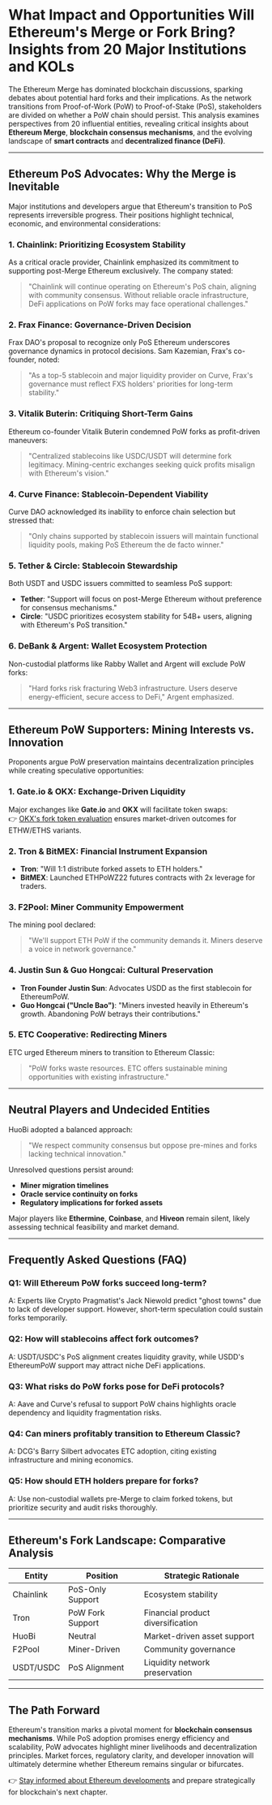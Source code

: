 # What Impact and Opportunities Will Ethereum's Merge or Fork Bring? Insights from 20 Major Institutions and KOLs

The Ethereum Merge has dominated blockchain discussions, sparking debates about potential hard forks and their implications. As the network transitions from Proof-of-Work (PoW) to Proof-of-Stake (PoS), stakeholders are divided on whether a PoW chain should persist. This analysis examines perspectives from 20 influential entities, revealing critical insights about **Ethereum Merge**, **blockchain consensus mechanisms**, and the evolving landscape of **smart contracts** and **decentralized finance (DeFi)**.

---

## Ethereum PoS Advocates: Why the Merge is Inevitable

Major institutions and developers argue that Ethereum's transition to PoS represents irreversible progress. Their positions highlight technical, economic, and environmental considerations:

### 1. Chainlink: Prioritizing Ecosystem Stability  
As a critical oracle provider, Chainlink emphasized its commitment to supporting post-Merge Ethereum exclusively. The company stated:  
> "Chainlink will continue operating on Ethereum's PoS chain, aligning with community consensus. Without reliable oracle infrastructure, DeFi applications on PoW forks may face operational challenges."

### 2. Frax Finance: Governance-Driven Decision  
Frax DAO's proposal to recognize only PoS Ethereum underscores governance dynamics in protocol decisions. Sam Kazemian, Frax's co-founder, noted:  
> "As a top-5 stablecoin and major liquidity provider on Curve, Frax's governance must reflect FXS holders' priorities for long-term stability."

### 3. Vitalik Buterin: Critiquing Short-Term Gains  
Ethereum co-founder Vitalik Buterin condemned PoW forks as profit-driven maneuvers:  
> "Centralized stablecoins like USDC/USDT will determine fork legitimacy. Mining-centric exchanges seeking quick profits misalign with Ethereum's vision."

### 4. Curve Finance: Stablecoin-Dependent Viability  
Curve DAO acknowledged its inability to enforce chain selection but stressed that:  
> "Only chains supported by stablecoin issuers will maintain functional liquidity pools, making PoS Ethereum the de facto winner."

### 5. Tether & Circle: Stablecoin Stewardship  
Both USDT and USDC issuers committed to seamless PoS support:  
- **Tether**: "Support will focus on post-Merge Ethereum without preference for consensus mechanisms."  
- **Circle**: "USDC prioritizes ecosystem stability for 54B+ users, aligning with Ethereum's PoS transition."

### 6. DeBank & Argent: Wallet Ecosystem Protection  
Non-custodial platforms like Rabby Wallet and Argent will exclude PoW forks:  
> "Hard forks risk fracturing Web3 infrastructure. Users deserve energy-efficient, secure access to DeFi," Argent emphasized.

---

## Ethereum PoW Supporters: Mining Interests vs. Innovation

Proponents argue PoW preservation maintains decentralization principles while creating speculative opportunities:

### 1. Gate.io & OKX: Exchange-Driven Liquidity  
Major exchanges like **Gate.io** and **OKX** will facilitate token swaps:  
👉 [OKX's fork token evaluation](https://bit.ly/okx-bonus) ensures market-driven outcomes for ETHW/ETHS variants.

### 2. Tron & BitMEX: Financial Instrument Expansion  
- **Tron**: "Will 1:1 distribute forked assets to ETH holders."  
- **BitMEX**: Launched ETHPoWZ22 futures contracts with 2x leverage for traders.

### 3. F2Pool: Miner Community Empowerment  
The mining pool declared:  
> "We'll support ETH PoW if the community demands it. Miners deserve a voice in network governance."

### 4. Justin Sun & Guo Hongcai: Cultural Preservation  
- **Tron Founder Justin Sun**: Advocates USDD as the first stablecoin for EthereumPoW.  
- **Guo Hongcai ("Uncle Bao")**: "Miners invested heavily in Ethereum's growth. Abandoning PoW betrays their contributions."

### 5. ETC Cooperative: Redirecting Miners  
ETC urged Ethereum miners to transition to Ethereum Classic:  
> "PoW forks waste resources. ETC offers sustainable mining opportunities with existing infrastructure."

---

## Neutral Players and Undecided Entities

HuoBi adopted a balanced approach:  
> "We respect community consensus but oppose pre-mines and forks lacking technical innovation."  

Unresolved questions persist around:  
- **Miner migration timelines**  
- **Oracle service continuity on forks**  
- **Regulatory implications for forked assets**

Major players like **Ethermine**, **Coinbase**, and **Hiveon** remain silent, likely assessing technical feasibility and market demand.

---

## Frequently Asked Questions (FAQ)

### **Q1: Will Ethereum PoW forks succeed long-term?**  
A: Experts like Crypto Pragmatist's Jack Niewold predict "ghost towns" due to lack of developer support. However, short-term speculation could sustain forks temporarily.

### **Q2: How will stablecoins affect fork outcomes?**  
A: USDT/USDC's PoS alignment creates liquidity gravity, while USDD's EthereumPoW support may attract niche DeFi applications.

### **Q3: What risks do PoW forks pose for DeFi protocols?**  
A: Aave and Curve's refusal to support PoW chains highlights oracle dependency and liquidity fragmentation risks.

### **Q4: Can miners profitably transition to Ethereum Classic?**  
A: DCG's Barry Silbert advocates ETC adoption, citing existing infrastructure and mining economics.

### **Q5: How should ETH holders prepare for forks?**  
A: Use non-custodial wallets pre-Merge to claim forked tokens, but prioritize security and audit risks thoroughly.

---

## Ethereum's Fork Landscape: Comparative Analysis

| Entity            | Position               | Strategic Rationale                          |
|--------------------|------------------------|-----------------------------------------------|
| Chainlink          | PoS-Only Support       | Ecosystem stability                           |
| Tron               | PoW Fork Support       | Financial product diversification             |
| HuoBi              | Neutral                | Market-driven asset support                   |
| F2Pool             | Miner-Driven           | Community governance                          |
| USDT/USDC          | PoS Alignment          | Liquidity network preservation                |

---

## The Path Forward

Ethereum's transition marks a pivotal moment for **blockchain consensus mechanisms**. While PoS adoption promises energy efficiency and scalability, PoW advocates highlight miner livelihoods and decentralization principles. Market forces, regulatory clarity, and developer innovation will ultimately determine whether Ethereum remains singular or bifurcates.

👉 [Stay informed about Ethereum developments](https://bit.ly/okx-bonus) and prepare strategically for blockchain's next chapter.